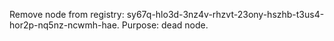 Remove node from registry: sy67q-hlo3d-3nz4v-rhzvt-23ony-hszhb-t3us4-hor2p-nq5nz-ncwmh-hae. Purpose: dead node.
